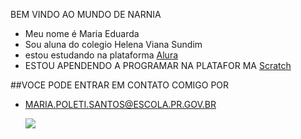 BEM VINDO AO MUNDO DE NARNIA


- Meu nome é Maria Eduarda 
- Sou aluna do colegio Helena Viana Sundim 
- estou estudando na plataforma [Alura](https://www.alura.com.br/)
- ESTOU APENDENDO A PROGRAMAR NA PLATAFOR MA [Scratch](https://scratch.mit.edu/)


##VOCE PODE ENTRAR EM CONTATO COMIGO POR 

- MARIA.POLETI.SANTOS@ESCOLA.PR.GOV.BR

  ![](https://media.tenor.com/z57wuqrlCgwAAAAM/milk-mocha.gif)

